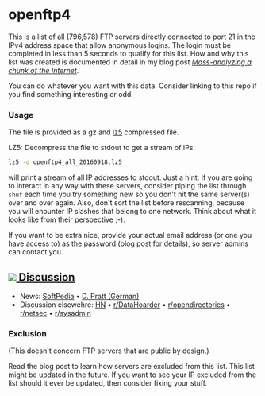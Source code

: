 # openftp4

This is a list of all (796,578) FTP servers directly connected to port 21 in the IPv4 address space that allow anonymous logins. The login must be completed in less than 5 seconds to qualify for this list.  How and why this list was created is documented in detail in my blog post [*Mass-analyzing a chunk of the Internet*](http://255.wf/2016-09-18-mass-analyzing-a-chunk-of-the-internet/).

You can do whatever you want with this data. Consider linking to this repo if you find something interesting or odd.

### Usage

The file is provided as a gz and [lz5](https://github.com/inikep/lz5) compressed file.

LZ5: Decompress the file to stdout to get a stream of IPs:

```sh
lz5 -d openftp4_all_20160918.lz5
```

will print a stream of all IP addresses to stdout. Just a hint: If you are going to interact in any way with these servers, consider piping the list through `shuf` each time you try something new so you don't hit the same server(s) over and over again. Also, don't sort the list before rescanning, because you will enounter IP slashes that belong to one network. Think about what it looks like from their perspective ;-).

If you want to be extra nice, provide your actual email address (or one you have access to) as the password (blog post for details), so server admins can contact you. 

## [![](https://news.ycombinator.com/y18.gif) Discussion](https://news.ycombinator.com/item?id=12523455)

- News: [SoftPedia](http://news.softpedia.com/news/nearly-800-000-ftp-servers-accessible-online-without-authentication-508421.shtml) &#8226; [D. Pratt (German)](https://dominicpratt.de/unsichere-ftp-server/)
- Discussion elsewehre: [HN](https://news.ycombinator.com/item?id=12527989) &#8226; [r/DataHoarder](https://www.reddit.com/r/DataHoarder/comments/53cyhm/list_of_all_anonymous_login_ftp_servers_worldwide/) &#8226; [r/opendirectories](https://www.reddit.com/r/opendirectories/comments/53b0ar/a_list_of_all_ftp_servers_in_the_whole_internet/) &#8226; [r/netsec](https://www.reddit.com/r/netsec/comments/53bori/massanalyzing_a_chunk_of_the_internet/) &#8226; [r/sysadmin](https://www.reddit.com/r/sysadmin/comments/53cor1/someone_just_posted_every_open_ftp_server_on_ipv4/) 

### Exclusion

(This doesn't concern FTP servers that are public by design.)

Read the blog post to learn how servers are excluded from this list. This list might be updated in the future. If you want to see your IP excluded from the list should it ever be updated, then consider fixing your stuff.
